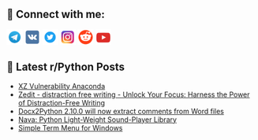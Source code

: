 ## 🔎 Connect with me:
[<img src="https://github.com/bullbesh/bullbesh/blob/main/images/Telegram.png" width="32" height="32" />](https://t.me/bullbesh)
[<img src="https://github.com/bullbesh/bullbesh/blob/main/images/VK.png" width="32" height="32" />](https://vk.com/bullbesh)
[<img src="https://github.com/bullbesh/bullbesh/blob/main/images/Twitter.png" width="32" height="32" />](https://twitter.com/bullbesh1)
[<img src="https://github.com/bullbesh/bullbesh/blob/main/images/Instagram.png" width="32" height="32" />](https://www.instagram.com/bullbesh)
[<img src="https://github.com/bullbesh/bullbesh/blob/main/images/Reddit.png" width="32" height="32" />](https://www.reddit.com/user/bullbesh)
[<img src="https://github.com/bullbesh/bullbesh/blob/main/images/YouTube.png" width="32" height="32" />](https://www.youtube.com/channel/UCtfjRs6uzgq5mfm8S06WTcg)

## 📕 Latest r/Python Posts
<!-- BLOG-POST-LIST:START -->
- [XZ Vulnerability Anaconda](https://www.reddit.com/r/Python/comments/1bv2wt7/xz_vulnerability_anaconda/)
- [Zedit - distraction free writing - Unlock Your Focus: Harness the Power of Distraction-Free Writing](https://www.reddit.com/r/Python/comments/1buz787/zedit_distraction_free_writing_unlock_your_focus/)
- [Docx2Python 2.10.0 will now extract comments from Word files](https://www.reddit.com/r/Python/comments/1buwnrt/docx2python_2100_will_now_extract_comments_from/)
- [Nava: Python Light-Weight Sound-Player Library](https://www.reddit.com/r/Python/comments/1buurf7/nava_python_lightweight_soundplayer_library/)
- [Simple Term Menu for Windows](https://www.reddit.com/r/Python/comments/1buqbjt/simple_term_menu_for_windows/)
<!-- BLOG-POST-LIST:END -->
